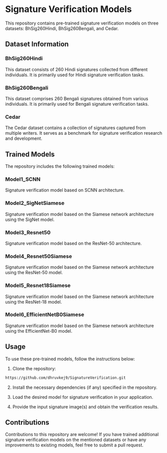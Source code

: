# Signature Verification Models

This repository contains pre-trained signature verification models on three datasets: BhSig260Hindi, BhSig260Bengali, and Cedar.

## Dataset Information

### BhSig260Hindi
This dataset consists of 260 Hindi signatures collected from different individuals. It is primarily used for Hindi signature verification tasks.

### BhSig260Bengali
This dataset comprises 260 Bengali signatures obtained from various individuals. It is primarily used for Bengali signature verification tasks.

### Cedar
The Cedar dataset contains a collection of signatures captured from multiple writers. It serves as a benchmark for signature verification research and development.

## Trained Models

The repository includes the following trained models:

### Model1_SCNN
Signature verification model based on SCNN architecture.

### Model2_SigNetSiamese
Signature verification model based on the Siamese network architecture using the SigNet model.

### Model3_Resnet50
Signature verification model based on the ResNet-50 architecture.

### Model4_Resnet50Siamese
Signature verification model based on the Siamese network architecture using the ResNet-50 model.

### Model5_Resnet18Siamese
Signature verification model based on the Siamese network architecture using the ResNet-18 model.

### Model6_EfficientNetB0Siamese
Signature verification model based on the Siamese network architecture using the EfficientNet-B0 model.

## Usage

To use these pre-trained models, follow the instructions below:

1. Clone the repository:

```bash
https://github.com/dhruvkej9/SignatureVerification.git
```

2. Install the necessary dependencies (if any) specified in the repository.

3. Load the desired model for signature verification in your application.

4. Provide the input signature image(s) and obtain the verification results.

## Contributions

Contributions to this repository are welcome! If you have trained additional signature verification models on the mentioned datasets or have any improvements to existing models, feel free to submit a pull request.
